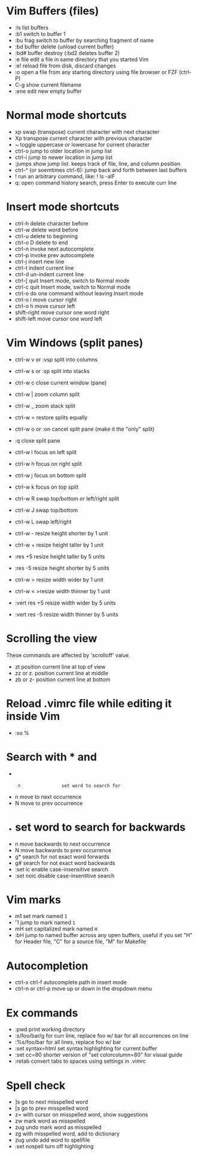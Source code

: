 # Vim Buffers (files)
  * :ls       list buffers
  * :b1       switch to buffer 1
  * :bu frag  switch to buffer by searching fragment of name
  * :bd       buffer delete (unload current buffer)
  * :bd#      buffer destroy (:bd2 deletes buffer 2)
  * :e file   edit a file in same directory that you started Vim
  * :e!       reload file from disk, discard changes
  * :o        open a file from any starting directory using file browser or FZF (ctrl-P)
  * C-g       show current filename
  * :ene      edit new empty buffer

# Normal mode shortcuts
  * xp        swap (transpose) current character with next character
  * Xp        transpose current character with previous character
  * ~         toggle uppercase or lowercase for current character
  * ctrl-o    jump to older location in jump list
  * ctrl-i    jump to newer location in jump list
  * :jumps    show jump list. keeps track of file, line, and column position
  * ctrl-^    (or soemtimes ctrl-6): jump back and forth between last buffers
  * !         run an arbitrary command, like: ! ls -alF
  * q:        open command history search, press Enter to execute curr line

# Insert mode shortcuts
  * ctrl-h              delete character before
  * ctrl-w              delete word before
  * ctrl-u              delete to beginning
  * ctrl-o D            delete to end
  * ctrl-n              invoke next autocomplete
  * ctrl-p              invoke prev autocomplete
  * ctrl-j              insert new line
  * ctrl-t              indent current line
  * ctrl-d              un-indent current line
  * ctrl-[              quit Insert mode, switch to Normal mode
  * ctrl-c              quit Insert mode, switch to Normal mode
  * ctrl-o              do one command without leaving Insert mode
  * ctrl-o l            move cursor right
  * ctrl-o h            move cursor left
  * shift-right         move cursor one word right
  * shift-left          move cursor one word left

# Vim Windows (split panes)
  * ctrl-w v or :vsp    split into columns
  * ctrl-w s or :sp     split into stacks
  * ctrl-w c            close current window (pane)
  * ctrl-w |            zoom column split
  * ctrl-w _            zoom stack split
  * ctrl-w =            restore splits equally
  * ctrl-w o or :on     cancel split pane (make it the "only" split)
  * :q                  close split pane

  * ctrl-w l            focus on left split
  * ctrl-w h            focus on right split
  * ctrl-w j            focus on bottom split
  * ctrl-w k            focus on top split

  * ctrl-w R            swap top/bottom or left/right split
  * ctrl-w J            swap top/bottom
  * ctrl-w L            swap left/right

  * ctrl-w -            resize height shorter by 1 unit
  * ctrl-w +            resize height taller by 1 unit
  * :res +5             resize height taller by 5 units
  * :res -5             resize height shorter by 5 units

  * ctrl-w >            resize width wider by 1 unit
  * ctrl-w <            >resize width thinner by 1 unit
  * :vert res +5        resize width wider by 5 units
  * :vert res -5        resize width thinner by 5 units

# Scrolling the view
These commands are affected by 'scrolloff' value.
  * zt                  position current line at top of view
  * zz or z.            position current line at middle
  * zb or z-            position current line at bottom

# Reload .vimrc file while editing it inside Vim
  * :so %

# Search with * and #
  * *                   set word to search for
  * n                   move to next occurrence
  * N                   move to prev occurrence
  * #                   set word to search for backwards
  * n                   move backwards to next occurrence
  * N                   move backwards to prev occurrence
  * g*                  search for not exact word forwards
  * g#                  search for not exact word backwards
  * :set ic             enable case-insensitive search
  * :set noic           disable case-insentitive search

# Vim marks
  * m1                  set mark named `1`
  * '1                  jump to mark named `1`
  * mH                  set capitalized mark named `H`
  * :bH                 jump to named buffer across any open buffers,
                        useful if you set "H" for Header file, "C" for
                        a source file, "M" for Makefile

# Autocompletion
  * ctrl-x ctrl-f       autocomplete path in insert mode
  * ctrl-n or ctrl-p    move up or down in the dropdown menu

# Ex commands
  * :pwd                print working directory
  * :s/foo/bar/g        for curr line, replace foo w/ bar for all occurrences on line
  * :%s/foo/bar         for all lines, replace foo w/ bar
  * :set syntax=html    set syntax highlighting for current buffer
  * :set cc=80          shorter version of "set colorcolumn=80" for visual guide
  * :retab              convert tabs to spaces using settings in .vimrc

# Spell check
  * ]s                  go to next misspelled word
  * [s                  go to prev misspelled word
  * z=                  with cursor on misspelled word, show suggestions
  * zw                  mark word as misspelled
  * zug                 undo mark word as misspelled
  * zg                  with misspelled word, add to dictionary
  * zug                 undo add word to spellfile
  * :set nospell        turn off highlighting

